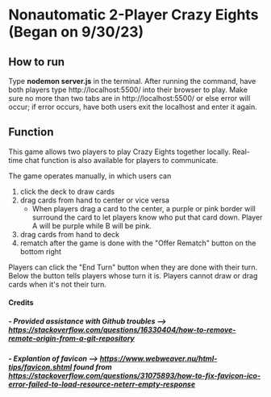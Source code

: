 # Nonautomatic 2-Player Crazy Eights (Began on 9/30/23)

## How to run
Type **nodemon server.js** in the terminal. After running the command, have both players type http://localhost:5500/ into their browser to play. Make sure no more than two tabs are in http://localhost:5500/ or else error will occur; if error occurs, have both users exit the localhost and enter it again.

## Function
This game allows two players to play Crazy Eights together locally. Real-time chat function is also available for players to communicate. 

The game operates manually, in which users can
1) click the deck to draw cards
2) drag cards from hand to center or vice versa
    - When players drag a card to the center, a purple or pink border will surround the card to let players know who put that card down. Player A will be purple while B will be pink. 
3) drag cards from hand to deck
4) rematch after the game is done with the "Offer Rematch" button on the bottom right

Players can click the "End Turn" button when they are done with their turn. Below the button tells players whose turn it is. Players cannot draw or drag cards when it's not their turn.


#### Credits
##### - Provided assistance with Github troubles --> https://stackoverflow.com/questions/16330404/how-to-remove-remote-origin-from-a-git-repository
##### - Explantion of favicon --> https://www.webweaver.nu/html-tips/favicon.shtml found from https://stackoverflow.com/questions/31075893/how-to-fix-favicon-ico-error-failed-to-load-resource-neterr-empty-response